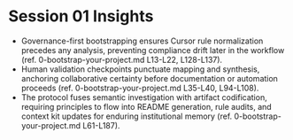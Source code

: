 # Session 01 Insights

- Governance-first bootstrapping ensures Cursor rule normalization precedes any analysis, preventing compliance drift later in the workflow (ref. 0-bootstrap-your-project.md L13-L22, L128-L137).
- Human validation checkpoints punctuate mapping and synthesis, anchoring collaborative certainty before documentation or automation proceeds (ref. 0-bootstrap-your-project.md L35-L40, L94-L108).
- The protocol fuses semantic investigation with artifact codification, requiring principles to flow into README generation, rule audits, and context kit updates for enduring institutional memory (ref. 0-bootstrap-your-project.md L61-L187).
